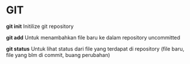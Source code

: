 # GIT
<b>git init</b>
Initilize git repository

<b>git add</b>
Untuk menambahkan file baru ke dalam repository uncommitted

<b>git status</b>
Untuk lihat status dari file yang terdapat di repository (file baru, file yang blm di commit, buang perubahan)


